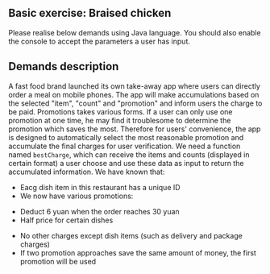 ## Basic exercise: Braised chicken
Please realise below demands using Java language. You should also enable the console to accept the parameters a user has input.
## Demands description
A fast food brand launched its own take-away app where users can directly order a meal on mobile phones. The app will make accumulations based on the selected "item", "count" and "promotion" and inform users the charge to be paid.
Promotions takes various forms. If a user can only use one promotion at one time, he may find it troublesome to determine the promotion which saves the most. Therefore for users' convenience, the app is designed to automatically select the most reasonable promotion and accumulate the final charges for user verification.
We need a function named `bestCharge`, which can receive the items and counts (displayed in certain format) a user choose and use these data as input to return the accumulated information.
We have known that:
+ Eacg dish item in this restaurant has a unique ID
+ We now have various promotions:
- Deduct 6 yuan when the order reaches 30 yuan
- Half price for certain dishes
+ No other charges except dish items (such as delivery and package charges)
+ If two promotion approaches save the same amount of money, the first promotion will be used